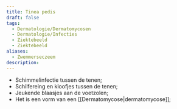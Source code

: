 ```yaml
---
title: Tinea pedis
draft: false
tags:
  - Dermatologie/Dermatomycosen
  - Dermatologie/Infecties
  - Ziektebeeld
  - Ziektebeeld
aliases:
  - Zwemmerseczeem
description: 
---
```



- Schimmelinfectie tussen de tenen;
- Schilfereing en kloofjes tussen de tenen;
- Jeukende blaasjes aan de voetzolen;
- Het is een vorm van een [[Dermatomycose|dermatomycose]];